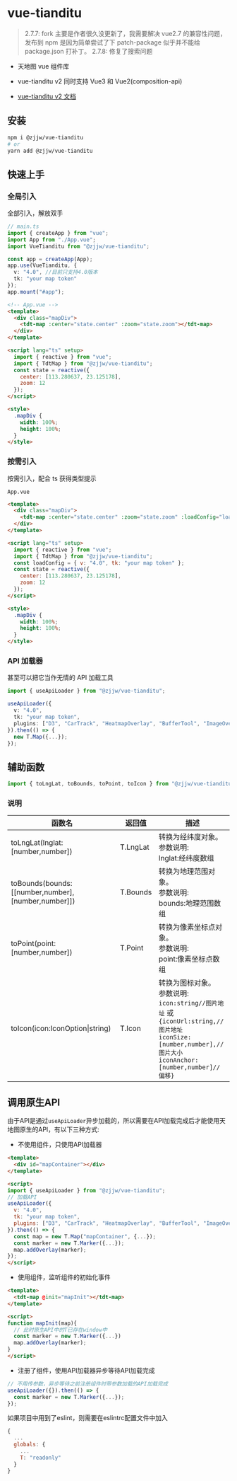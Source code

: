 # vue-tianditu

> 2.7.7: fork 主要是作者很久没更新了，我需要解决 vue2.7 的兼容性问题，发布到 npm 是因为简单尝试了下 patch-package 似乎并不能给 package.json 打补丁。
> 2.7.8: 修复了搜索问题

- 天地图 vue 组件库

- vue-tianditu v2 同时支持 Vue3 和 Vue2(composition-api)

- [vue-tianditu v2 文档](https://soullyoko.github.io/vue-tianditu/)

## 安装

```sh
npm i @zjjw/vue-tianditu
# or
yarn add @zjjw/vue-tianditu
```

## 快速上手

### 全局引入

全部引入，解放双手

```ts
// main.ts
import { createApp } from "vue";
import App from "./App.vue";
import VueTianditu from "@zjjw/vue-tianditu";

const app = createApp(App);
app.use(VueTianditu, {
  v: "4.0", //目前只支持4.0版本
  tk: "your map token"
});
app.mount("#app");
```

```html
<!-- App.vue -->
<template>
  <div class="mapDiv">
    <tdt-map :center="state.center" :zoom="state.zoom"></tdt-map>
  </div>
</template>

<script lang="ts" setup>
  import { reactive } from "vue";
  import { TdtMap } from "@zjjw/vue-tianditu";
  const state = reactive({
    center: [113.280637, 23.125178],
    zoom: 12
  });
</script>

<style>
  .mapDiv {
    width: 100%;
    height: 100%;
  }
</style>
```

### 按需引入

按需引入，配合 ts 获得类型提示

`App.vue`

```html
<template>
  <div class="mapDiv">
    <tdt-map :center="state.center" :zoom="state.zoom" :loadConfig="loadScript"></tdt-map>
  </div>
</template>

<script lang="ts" setup>
  import { reactive } from "vue";
  import { TdtMap } from "@zjjw/vue-tianditu";
  const loadConfig = { v: "4.0", tk: "your map token" };
  const state = reactive({
    center: [113.280637, 23.125178],
    zoom: 12
  });
</script>

<style>
  .mapDiv {
    width: 100%;
    height: 100%;
  }
</style>
```

### API 加载器

甚至可以把它当作无情的 API 加载工具

```ts
import { useApiLoader } from "@zjjw/vue-tianditu";

useApiLoader({
  v: "4.0",
  tk: "your map token",
  plugins: ["D3", "CarTrack", "HeatmapOverlay", "BufferTool", "ImageOverLayer"]
}).then(() => {
  new T.Map({...});
});
```

## 辅助函数

```ts
import { toLngLat, toBounds, toPoint, toIcon } from "@zjjw/vue-tianditu";
```

### 说明

| 函数名 | 返回值 | 描述 |
| --- | --- | --- |
| toLngLat(lnglat:[number,number]) | T.LngLat | 转换为经纬度对象。<br>参数说明:<br>lnglat:经纬度数组 |
| toBounds(bounds:[[number,number],[number,number]]) | T.Bounds | 转换为地理范围对象。<br>参数说明:<br>bounds:地理范围数组 |
| toPoint(point:[number,number]) | T.Point | 转换为像素坐标点对象。<br>参数说明:<br>point:像素坐标点数组 |
| toIcon(icon:IconOption\|string) | T.Icon | 转换为图标对象。<br>参数说明:<br>`icon:string//图片地址` 或 `{iconUrl:string,//图片地址`<br>`iconSize:[number,number],//图片大小`<br>`iconAnchor:[number,number]//偏移}` |

## 调用原生API

由于API是通过`useApiLoader`异步加载的，所以需要在API加载完成后才能使用天地图原生的API，有以下三种方式:

- 不使用组件，只使用API加载器
```html
<template>
  <div id="mapContainer"></div>
</template>

<script>
import { useApiLoader } from "@zjjw/vue-tianditu";
// 加载API
useApiLoader({
  v: "4.0",
  tk: "your map token",
  plugins: ["D3", "CarTrack", "HeatmapOverlay", "BufferTool", "ImageOverLayer"]
}).then(() => {
  const map = new T.Map("mapContainer", {...});
  const marker = new T.Marker({...});
  map.addOverlay(marker);
});
</script>
```
- 使用组件，监听组件的初始化事件
```html
<template>
  <tdt-map @init="mapInit"></tdt-map>
</template>

<script>
function mapInit(map){
  // 此时原生API中的T已存在window中
  const marker = new T.Marker({...})
  map.addOverlay(marker);
}
</script>
```
- 注册了组件，使用API加载器异步等待API加载完成
```js
// 不用传参数，异步等待之前注册组件时带参数加载的API加载完成
useApiLoader({}).then(() => {
  const marker = new T.Marker({...});
});
```
如果项目中用到了eslint，则需要在eslintrc配置文件中加入
```js
{
  ...
  globals: {
    ...
    T: "readonly"
  }
}
```


